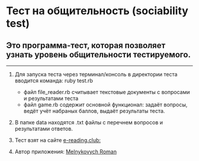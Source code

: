 # Тест на общительность (sociability test)

## Это программа-тест, которая позволяет узнать уровень общительности тестируемого.
-----------------------------------------------------------------------------------


1. Для запуска теста через терминал/консоль в директории теста вводится команда: ruby test.rb
   * файл file_reader.rb считывает текстовые документы с вопросами и результатами теста
   * файл game.rb содержит основной функционал: задаёт вопросы, ведёт учёт набраных баллов, выдаёт результаты теста.

2. В папке data находятся .txt файлы с перечнем вопросов и результатами ответов.

4. Тест взят на сайте [e-reading.club:](http://www.e-reading.club/chapter.php/104298/6/Telenkova_-_Testy_na_vse_sluchai_zhizni.html)

5. Автор приложения: [Melnykovych Roman](https://github.com/melnyk-r)


